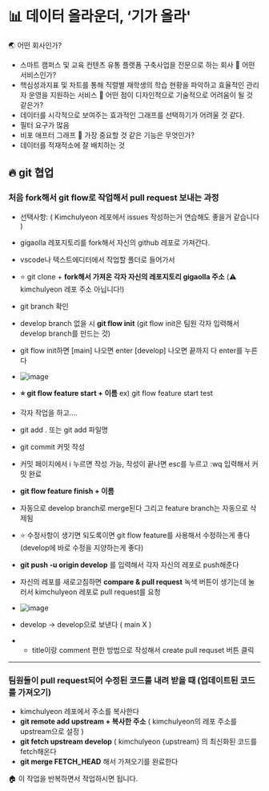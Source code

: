 #  📊 데이터 올라운더, ‘기가 올라'

🌏 어떤 회사인가?
- 스마트 캠퍼스 및 교육 컨텐츠 유통 플랫폼 구축사업을 전문으로 하는 회사
🥑 어떤 서비스인가?
- 핵심성과지표 및 차트를 통해 직렬별 재학생의 학습 현황을 파악하고 효율적인 관리자 운영을 지원하는 서비스
🍇 어떤 점이 디자인적으로 기술적으로 어려움이 될 것 같은가?
- 데이터를 시각적으로 보여주는 효과적인 그래프를 선택하기가 어려울 것 같다.
- 필터 요구가 많음
- 비포 애프터 그래프
🍓 가장 중요할 것 같은 기능은 무엇인가?
- 데이터를 적재적소에 잘 배치하는 것

## 🔥 git 협업

### 처음 fork해서 git flow로 작업해서 pull request 보내는 과정

- 선택사항: ( Kimchulyeon 레포에서 issues 작성하는거 연습해도 좋을거 같습니다 )
- gigaolla 레포지토리를 fork해서 자신의 github 레포로 가져간다.
- vscode나 텍스트에디터에서 작업할 폴더로 들어가서
- ⭐️ git clone + __fork해서 가져온 각자 자신의 레포지토리 gigaolla 주소__ (⚠️ kimchulyeon 레포 주소 아닙니다!)
- git branch 확인
- develop branch 없을 시 __git flow init__ (git flow init은 팀원 각자 입력해서 develop branch를 만드는 것)
- git flow init하면 [main] 나오면 enter [develop] 나오면 끝까지 다 enter를 누른다
- ![image](https://user-images.githubusercontent.com/86825214/153995228-4a8ced7c-1125-4dca-b466-5c665be18eb3.png)

- __⭐️ git flow feature start + 이름__  ex) git flow feature start test
- 각자 작업을 하고....
- git add .  또는  git add 파일명
- git commit 커밋 작성  
- 커밋 페이지에서 i 누르면 작성 가능, 작성이 끝나면 esc를 누르고 :wq 입력해서 커밋 완료
- __git flow feature finish + 이름__
- 자동으로 develop branch로 merge된다 그리고 feature branch는 자동으로 삭제됨
- ⭐️ 수정사항이 생기면 되도록이면 git flow feature를 사용해서 수정하는게 좋다 (develop에 바로 수정을 지양하는게 좋다)
- __git push -u origin develop__ 를 입력해서 각자 자신의 레포로 push해준다
- 자신의 레포를 새로고침하면 __compare & pull request__ 녹색 버튼이 생기는데 눌러서 kimchulyeon 레포로 pull request를 요청
- ![image](https://user-images.githubusercontent.com/86825214/153993446-784e2ce6-0510-4a98-9646-d8c2a17f37e4.png)
- develop -> develop으로 보낸다 ( main X )
- - title이랑 comment 편한 방법으로 작성해서 create pull requset 버튼 클릭

---

### 팀원들이 pull request되어 수정된 코드를 내려 받을 때 (업데이트된 코드를 가져오기)

- kimchulyeon 레포에서 주소를 복사한다
- __git remote add upstream + 복사한 주소__ ( kimchulyeon의 레포 주소를 upstream으로 설정 )
- __git fetch upstream develop__ ( kimchulyeon {upstream} 의 최신화된 코드를 fetch해온다
- __git merge FETCH_HEAD__ 해서 가져오기를 완료한다

🏠 이 작업을 반복하면서 작업하시면 됩니다.
